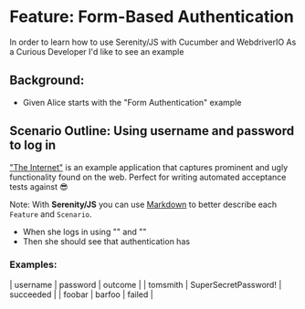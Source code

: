 # Feature: Form-Based Authentication

In order to learn how to use Serenity/JS with Cucumber and WebdriverIO
As a Curious Developer
I'd like to see an example

## Background:

* Given Alice starts with the "Form Authentication" example

## Scenario Outline: Using username and password to log in

["The Internet"](https://the-internet.herokuapp.com/) is an example application
that captures prominent and ugly functionality found on the web.
Perfect for writing automated acceptance tests against 😎

Note: With **Serenity/JS** you can use [Markdown](https://en.wikipedia.org/wiki/Markdown)
to better describe each `Feature` and `Scenario`.

* When she logs in using "<username>" and "<password>"
* Then she should see that authentication has <outcome>

### Examples:

  | username | password             | outcome   |
  | tomsmith | SuperSecretPassword! | succeeded |
  | foobar   | barfoo               | failed    |
